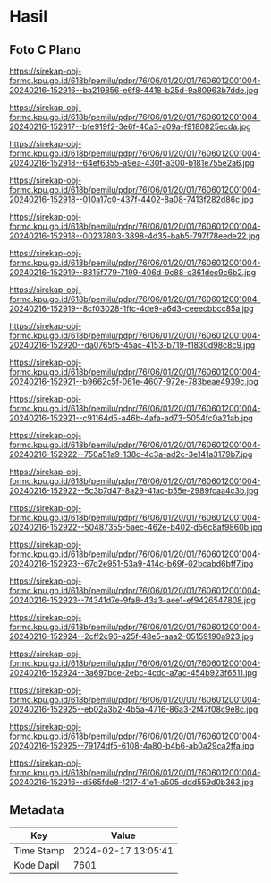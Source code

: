 # Hasil

## Foto C Plano

https://sirekap-obj-formc.kpu.go.id/618b/pemilu/pdpr/76/06/01/20/01/7606012001004-20240216-152916--ba219856-e6f8-4418-b25d-9a80963b7dde.jpg

https://sirekap-obj-formc.kpu.go.id/618b/pemilu/pdpr/76/06/01/20/01/7606012001004-20240216-152917--bfe919f2-3e6f-40a3-a09a-f9180825ecda.jpg

https://sirekap-obj-formc.kpu.go.id/618b/pemilu/pdpr/76/06/01/20/01/7606012001004-20240216-152918--64ef6355-a9ea-430f-a300-b181e755e2a6.jpg

https://sirekap-obj-formc.kpu.go.id/618b/pemilu/pdpr/76/06/01/20/01/7606012001004-20240216-152918--010a17c0-437f-4402-8a08-7413f282d86c.jpg

https://sirekap-obj-formc.kpu.go.id/618b/pemilu/pdpr/76/06/01/20/01/7606012001004-20240216-152918--00237803-3898-4d35-bab5-797f78eede22.jpg

https://sirekap-obj-formc.kpu.go.id/618b/pemilu/pdpr/76/06/01/20/01/7606012001004-20240216-152919--8815f779-7199-406d-9c88-c361dec9c6b2.jpg

https://sirekap-obj-formc.kpu.go.id/618b/pemilu/pdpr/76/06/01/20/01/7606012001004-20240216-152919--8cf03028-1ffc-4de9-a6d3-ceeecbbcc85a.jpg

https://sirekap-obj-formc.kpu.go.id/618b/pemilu/pdpr/76/06/01/20/01/7606012001004-20240216-152920--da0765f5-45ac-4153-b719-f1830d98c8c9.jpg

https://sirekap-obj-formc.kpu.go.id/618b/pemilu/pdpr/76/06/01/20/01/7606012001004-20240216-152921--b9662c5f-061e-4607-972e-783beae4939c.jpg

https://sirekap-obj-formc.kpu.go.id/618b/pemilu/pdpr/76/06/01/20/01/7606012001004-20240216-152921--c91164d5-a46b-4afa-ad73-5054fc0a21ab.jpg

https://sirekap-obj-formc.kpu.go.id/618b/pemilu/pdpr/76/06/01/20/01/7606012001004-20240216-152922--750a51a9-138c-4c3a-ad2c-3e141a3179b7.jpg

https://sirekap-obj-formc.kpu.go.id/618b/pemilu/pdpr/76/06/01/20/01/7606012001004-20240216-152922--5c3b7d47-8a29-41ac-b55e-2989fcaa4c3b.jpg

https://sirekap-obj-formc.kpu.go.id/618b/pemilu/pdpr/76/06/01/20/01/7606012001004-20240216-152922--50487355-5aec-462e-b402-d56c8af9860b.jpg

https://sirekap-obj-formc.kpu.go.id/618b/pemilu/pdpr/76/06/01/20/01/7606012001004-20240216-152923--67d2e951-53a9-414c-b69f-02bcabd6bff7.jpg

https://sirekap-obj-formc.kpu.go.id/618b/pemilu/pdpr/76/06/01/20/01/7606012001004-20240216-152923--74341d7e-9fa8-43a3-aee1-ef9426547808.jpg

https://sirekap-obj-formc.kpu.go.id/618b/pemilu/pdpr/76/06/01/20/01/7606012001004-20240216-152924--2cff2c96-a25f-48e5-aaa2-05159190a923.jpg

https://sirekap-obj-formc.kpu.go.id/618b/pemilu/pdpr/76/06/01/20/01/7606012001004-20240216-152924--3a697bce-2ebc-4cdc-a7ac-454b923f6511.jpg

https://sirekap-obj-formc.kpu.go.id/618b/pemilu/pdpr/76/06/01/20/01/7606012001004-20240216-152925--eb02a3b2-4b5a-4716-86a3-2f47f08c9e8c.jpg

https://sirekap-obj-formc.kpu.go.id/618b/pemilu/pdpr/76/06/01/20/01/7606012001004-20240216-152925--79174df5-6108-4a80-b4b6-ab0a29ca2ffa.jpg

https://sirekap-obj-formc.kpu.go.id/618b/pemilu/pdpr/76/06/01/20/01/7606012001004-20240216-152916--d565fde8-f217-41e1-a505-ddd559d0b363.jpg


## Metadata

| Key        | Value               |
| ---------- | ------------------- |
| Time Stamp | 2024-02-17 13:05:41 |
| Kode Dapil | 7601                |



